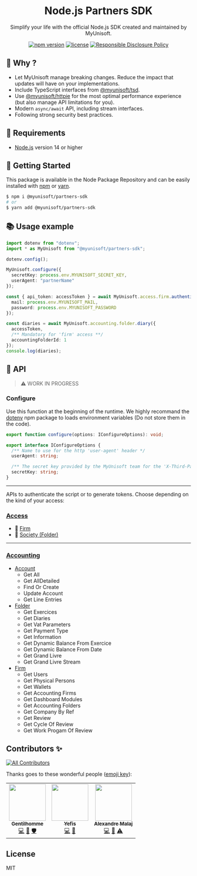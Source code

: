 
<p align="center"><h1 align="center">
  Node.js Partners SDK
</h1>

<p align="center">
  Simplify your life with the official Node.js SDK created and maintained by MyUnisoft.
</p>

<p align="center">
    <a href="https://github.com/MyUnisoft/node-partners-sdk"><img src="https://img.shields.io/github/package-json/v/MyUnisoft/node-partners-sdk?style=flat-square" alt="npm version"></a>
    <a href="https://github.com/MyUnisoft/node-partners-sdk"><img src="https://img.shields.io/github/license/MyUnisoft/node-partners-sdk?style=flat-square" alt="license"></a>
    <a href="./SECURITY.md"><img src="https://img.shields.io/badge/Security-Responsible%20Disclosure-yellow.svg?style=flat-square" alt="Responsible Disclosure Policy" /></a>
</p>

## 👀 Why ?
- Let MyUnisoft manage breaking changes. Reduce the impact that updates will have on your implementations.
- Include TypeScript interfaces from [@myunisoft/tsd](https://github.com/MyUnisoft/tsd).
- Use [@myunisoft/httpie](https://github.com/MyUnisoft/httpie) for the most optimal performance experience (but also manage API limitations for you).
- Modern `async/await` API, including stream interfaces.
- Following strong security best practices.

## 🚧 Requirements
- [Node.js](https://nodejs.org/en/) version 14 or higher

## 🚀 Getting Started

This package is available in the Node Package Repository and can be easily installed with [npm](https://docs.npmjs.com/getting-started/what-is-npm) or [yarn](https://yarnpkg.com).

```bash
$ npm i @myunisoft/partners-sdk
# or
$ yarn add @myunisoft/partners-sdk
```

## 📚 Usage example

```ts
import dotenv from "dotenv";
import * as MyUnisoft from "@myunisoft/partners-sdk";

dotenv.config();

MyUnisoft.configure({
  secretKey: process.env.MYUNISOFT_SECRET_KEY,
  userAgent: "partnerName"
});

const { api_token: accessToken } = await MyUnisoft.access.firm.authenticate({
  mail: process.env.MYUNISOFT_MAIL,
  password: process.env.MYUNISOFT_PASSWORD
});

const diaries = await MyUnisoft.accounting.folder.diary({
  accessToken,
  /** Mandatory for 'firm' access **/
  accountingFolderId: 1
});
console.log(diaries);
```

## 📜 API

> ⚠️ WORK IN PROGRESS

### Configure

Use this function at the beginning of the runtime. We highly recommand the [dotenv](https://www.npmjs.com/package/dotenv) npm package to loads environment variables (Do not store them in the code).

```ts
export function configure(options: IConfigureOptions): void;

export interface IConfigureOptions {
  /** Name to use for the http 'user-agent' header */
  userAgent: string;

  /** The secret key provided by the MyUnisoft team for the 'X-Third-Party-Secret' header */
  secretKey: string;
}
```

---

APIs to authenticate the script or to generate tokens. Choose depending on the kind of your access:

### [Access](./docs/api/access)
- 🔹 [Firm](./docs/api/access/firm.md)
- 🔸 [Society (Folder)](./docs/api/access/society.md)

---

### [Accounting](./docs/api/compta)
- [Account](./docs/api/accounting/account.md)
  - Get All
  - Get AllDetailed
  - Find Or Create
  - Update Account
  - Get Line Entries
- [Folder](./docs/api/accounting/folder.md)
  - Get Exercices
  - Get Diaries
  - Get Vat Parameters
  - Get Payment Type
  - Get Information
  - Get Dynamic Balance From Exercice
  - Get Dynamic Balance From Date
  - Get Grand Livre
  - Get Grand Livre Stream
- [Firm](./docs/api/accounting/firm.md)
  - Get Users
  - Get Physical Persons
  - Get Wallets
  - Get Accounting Firms
  - Get Dashboard Modules
  - Get Accounting Folders
  - Get Company By Ref
  - Get Review
  - Get Cycle Of Review
  - Get Work Progam Of Review

## Contributors ✨

<!-- ALL-CONTRIBUTORS-BADGE:START - Do not remove or modify this section -->
[![All Contributors](https://img.shields.io/badge/all_contributors-3-orange.svg?style=flat-square)](#contributors-)
<!-- ALL-CONTRIBUTORS-BADGE:END -->

Thanks goes to these wonderful people ([emoji key](https://allcontributors.org/docs/en/emoji-key)):

<!-- ALL-CONTRIBUTORS-LIST:START - Do not remove or modify this section -->
<!-- prettier-ignore-start -->
<!-- markdownlint-disable -->
<table>
  <tr>
    <td align="center"><a href="https://www.linkedin.com/in/thomas-gentilhomme/"><img src="https://avatars.githubusercontent.com/u/4438263?v=4?s=100" width="100px;" alt=""/><br /><sub><b>Gentilhomme</b></sub></a><br /><a href="https://github.com/MyUnisoft/node-partners-sdk/commits?author=fraxken" title="Code">💻</a> <a href="https://github.com/MyUnisoft/node-partners-sdk/commits?author=fraxken" title="Documentation">📖</a> <a href="#security-fraxken" title="Security">🛡️</a></td>
    <td align="center"><a href="http://sofiand.github.io/portfolio-client/"><img src="https://avatars.githubusercontent.com/u/39944043?v=4?s=100" width="100px;" alt=""/><br /><sub><b>Yefis</b></sub></a><br /><a href="https://github.com/MyUnisoft/node-partners-sdk/commits?author=SofianD" title="Code">💻</a> <a href="https://github.com/MyUnisoft/node-partners-sdk/commits?author=SofianD" title="Documentation">📖</a></td>
    <td align="center"><a href="https://github.com/AlexandreMalaj"><img src="https://avatars.githubusercontent.com/u/32218832?v=4?s=100" width="100px;" alt=""/><br /><sub><b>Alexandre Malaj</b></sub></a><br /><a href="https://github.com/MyUnisoft/node-partners-sdk/commits?author=AlexandreMalaj" title="Code">💻</a> <a href="https://github.com/MyUnisoft/node-partners-sdk/commits?author=AlexandreMalaj" title="Documentation">📖</a> <a href="https://github.com/MyUnisoft/node-partners-sdk/commits?author=AlexandreMalaj" title="Tests">⚠️</a></td>
  </tr>
</table>

<!-- markdownlint-restore -->
<!-- prettier-ignore-end -->

<!-- ALL-CONTRIBUTORS-LIST:END -->

## License
MIT
